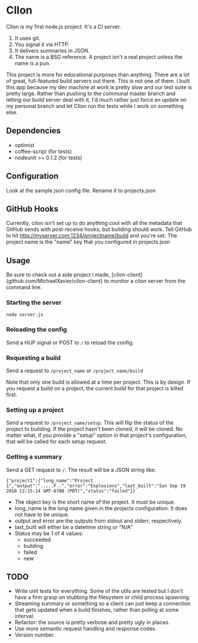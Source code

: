 CIlon
=====

CIlon is my first node.js project. It's a CI server.

1. It uses git.
2. You signal it via HTTP.
3. It delivers summaries in JSON.
4. The name is a BSG reference. A project isn't a real project unless the name is a pun.

This project is more for educational purposes than anything. There are a lot of
great, full-featured build servers out there. This is not one of them. I built
this app because my dev machine at work is pretty slow and our test suite is
pretty large. Rather than pushing to the communal master branch and letting our
build server deal with it, I'd much rather just force an update on my personal
branch and let CIlon run the tests while I work on something else.

Dependencies
------------
* optimist
* coffee-script (for tests)
* nodeunit >= 0.1.2 (for tests)

Configuration
-------------
Look at the sample json config file. Rename it to projects.json

GitHub Hooks
------------
Currently, cilon isn't set up to do anything cool with all the metadata that
GitHub sends with post-receive hooks, but building should work. Tell GitHub to
hit http://myserver.com:1234/projectname/build and you're set. The project name
is the "name" key that you configured in projects.json

Usage
-----
Be sure to check out a side project I made,
   [cilon-client]{github.com/MichaelXavier/cilon-client} to monitor a cilon
   server from the command line.

### Starting the server
    node server.js

### Reloading the config
Send a HUP signal or POST to `/` to reload the config.

### Requesting a build
Send a request to `/project_name` or `/project_name/build`

Note that only one build is allowed at a time per project. This is by design.
If you request a build on a project, the current build for that project is
killed first.

### Setting up a project
Send a request to `/project_name/setup`. This will flip the status of the
project to building. If the project hasn't been cloned, it will be cloned. No
matter what, if you provide a "setup" option in that project's configuration,
that will be called for each setup request.

### Getting a summary
Send a GET request to `/`. The result will be a JSON string like: 

    {"project1":{"long_name":"Project 1","output":".....F..","error":"Explosions","last_built":"Sun Sep 19 2010 13:15:14 GMT-0700 (PDT)","status":"failed"}}

* The object key is the short name of the project. It must be unique.
* long_name is the long name given in the projects configuration. It does not have to be unique.
* output and error are the outputs from stdout and stderr, respectively.
* last_built will either be a datetime string or "N/A"
* Status may be 1 of 4 values:
  * succeeded
  * building
  * failed
  * new

TODO
----
* Write unit tests for everything. Some of the utils are tested but I don't have a firm grasp on stubbing the filesystem or child process spawning.
* Streaming summary or something so a client can just keep a connection that gets updated when a build finishes, rather than polling at some interval.
* Refactor: the source is pretty verbose and pretty ugly in places.
* Use more semantic request handling and response codes.
* Version number.
